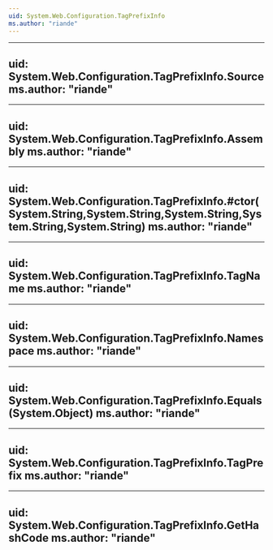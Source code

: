 ```yaml
---
uid: System.Web.Configuration.TagPrefixInfo
ms.author: "riande"
---
```


---
uid: System.Web.Configuration.TagPrefixInfo.Source
ms.author: "riande"
---

---
uid: System.Web.Configuration.TagPrefixInfo.Assembly
ms.author: "riande"
---

---
uid: System.Web.Configuration.TagPrefixInfo.#ctor(System.String,System.String,System.String,System.String,System.String)
ms.author: "riande"
---

---
uid: System.Web.Configuration.TagPrefixInfo.TagName
ms.author: "riande"
---

---
uid: System.Web.Configuration.TagPrefixInfo.Namespace
ms.author: "riande"
---

---
uid: System.Web.Configuration.TagPrefixInfo.Equals(System.Object)
ms.author: "riande"
---

---
uid: System.Web.Configuration.TagPrefixInfo.TagPrefix
ms.author: "riande"
---

---
uid: System.Web.Configuration.TagPrefixInfo.GetHashCode
ms.author: "riande"
---
